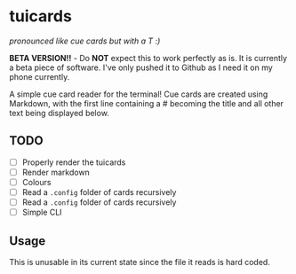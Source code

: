 # tuicards
*pronounced like cue cards but with a T :)*

**BETA VERSION!!** - Do **NOT** expect this to work perfectly as is. It is currently a beta piece of software. I've only pushed it to Github as I need it on my phone currently.

A simple cue card reader for the terminal!
Cue cards are created using Markdown, with the first line containing a # becoming the title and all other text being displayed below.

## TODO
- [ ] Properly render the tuicards 
- [ ] Render markdown
- [ ] Colours
- [ ] Read a `.config` folder of cards recursively
- [ ] Read a `.config` folder of cards recursively
- [ ] Simple CLI

## Usage
This is unusable in its current state since the file it reads is hard coded. 
